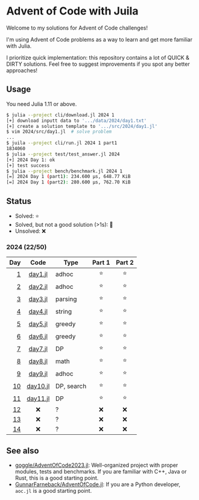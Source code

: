 # Advent of Code with Juila

Welcome to my solutions for Advent of Code challenges!

I'm using Advent of Code problems as a way to learn and get more familiar with Julia.

I prioritize quick implementation: this repository contains a lot of QUICK & DIRTY solutions.
Feel free to suggest improvements if you spot any better approaches!

## Usage

You need Julia 1.11 or above.

```bash
$ julia --project cli/download.jl 2024 1
[+] download inputt data to '.../data/2024/day1.txt'
[+] create a solution template to '.../src/2024/day1.jl'
$ vim 2024/src/day1.jl  # solve problem
...
$ juila --project cli/run.jl 2024 1 part1
1834060
$ julia --project test/test_answer.jl 2024
[+] 2024 Day 1: ok
[+] test success
$ julia --project bench/benchmark.jl 2024 1
[=] 2024 Day 1 (part1): 234.600 μs, 648.77 KiB
[=] 2024 Day 1 (part2): 280.600 μs, 762.70 KiB
```

## Status

- Solved: :star:
- Solved, but not a good solution (>1s): :poop:
- Unsolved: :x:

### 2024 (22/50)

| Day | Code | Type | Part 1 | Part 2 |
|----:|:----:|------|:------:|:------:|
| [1](https://adventofcode.com/2024/day/1) | [day1.jl](src/2024/day1.jl) | adhoc | :star: | :star: |
| [2](https://adventofcode.com/2024/day/2) | [day2.jl](src/2024/day2.jl) | adhoc | :star: | :star: |
| [3](https://adventofcode.com/2024/day/3) | [day3.jl](src/2024/day3.jl) | parsing | :star: | :star: |
| [4](https://adventofcode.com/2024/day/4) | [day4.jl](src/2024/day4.jl) | string | :star: | :star: |
| [5](https://adventofcode.com/2024/day/5) | [day5.jl](src/2024/day5.jl) | greedy | :star: | :star: |
| [6](https://adventofcode.com/2024/day/6) | [day6.jl](src/2024/day6.jl) | greedy | :star: | :star: |
| [7](https://adventofcode.com/2024/day/7) | [day7.jl](src/2024/day7.jl) | DP | :star: | :star: |
| [8](https://adventofcode.com/2024/day/8) | [day8.jl](src/2024/day8.jl) | math | :star: | :star: |
| [9](https://adventofcode.com/2024/day/9) | [day9.jl](src/2024/day9.jl) | adhoc | :star: | :star: |
| [10](https://adventofcode.com/2024/day/10) | [day10.jl](src/2024/day10.jl) | DP, search | :star: | :star: |
| [11](https://adventofcode.com/2024/day/11) | [day11.jl](src/2024/day11.jl) | DP | :star: | :star: |
| [12](https://adventofcode.com/2024/day/12) | :x: | ? | :x: | :x: |
| [13](https://adventofcode.com/2024/day/13) | :x: | ? | :x: | :x: |
| [14](https://adventofcode.com/2024/day/14) | :x: | ? | :x: | :x: |

## See also

- [goggle/AdventOfCode2023.jl](https://github.com/goggle/AdventOfCode2023.jl):
  Well-organized project with proper modules, tests and benchmarks.
  If you are familiar with C++, Java or Rust, this is a good starting point.
- [GunnarFarneback/AdventOfCode.jl](https://github.com/GunnarFarneback/AdventOfCode.jl):
  If you are a Python developer, `aoc.jl` is a good starting point.
